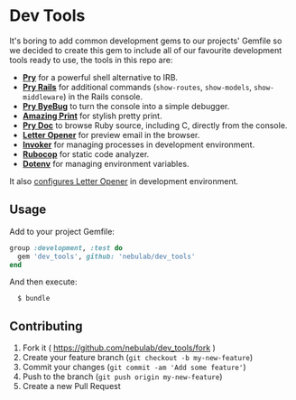 # Dev Tools

It's boring to add common development gems to our projects' Gemfile so we decided to
create this gem to include all of our favourite development tools
ready to use, the tools in this repo are:

* [**Pry**][pry] for a powerful shell alternative to IRB.
* [**Pry Rails**][pry-rails] for additional commands (`show-routes`,
  `show-models`, `show-middleware`) in the Rails console.
* [**Pry ByeBug**][pry-byebug] to turn the console into a simple debugger.
* [**Amazing Print**][amazing_print] for stylish pretty print.
* [**Pry Doc**][pry-doc] to browse Ruby source, including C, directly from the
  console.
* [**Letter Opener**][letter_opener] for preview email in the browser.
* [**Invoker**][invoker] for managing processes in development environment.
* [**Rubocop**][rubocop] for static code analyzer.
* [**Dotenv**][dotenv] for managing environment variables.

It also [configures Letter Opener][letter_opener_conf] in development environment.

## Usage

Add to your project Gemfile:

```ruby
group :development, :test do
  gem 'dev_tools', github: 'nebulab/dev_tools'
end
```

And then execute:

```
  $ bundle
```

## Contributing

1. Fork it ( https://github.com/nebulab/dev_tools/fork )
2. Create your feature branch (`git checkout -b my-new-feature`)
3. Commit your changes (`git commit -am 'Add some feature'`)
4. Push to the branch (`git push origin my-new-feature`)
5. Create a new Pull Request

[pry]:                http://pry.github.com
[amazing_print]:      https://github.com/amazing-print/amazing_print
[pry-rails]:          https://github.com/rweng/pry-rails
[pry-doc]:            https://github.com/pry/pry-doc
[pry-byebug]:         https://github.com/deivid-rodriguez/pry-byebug
[letter_opener]:      https://github.com/ryanb/letter_opener
[rubocop]:            https://github.com/bbatsov/rubocop
[letter_opener_conf]: https://github.com/nebulab/dev_tools/blob/master/lib/dev_tools/railtie.rb#L20
[invoker]:            https://github.com/code-mancers/invoker
[dotenv]:             https://github.com/bkeepers/dotenv
